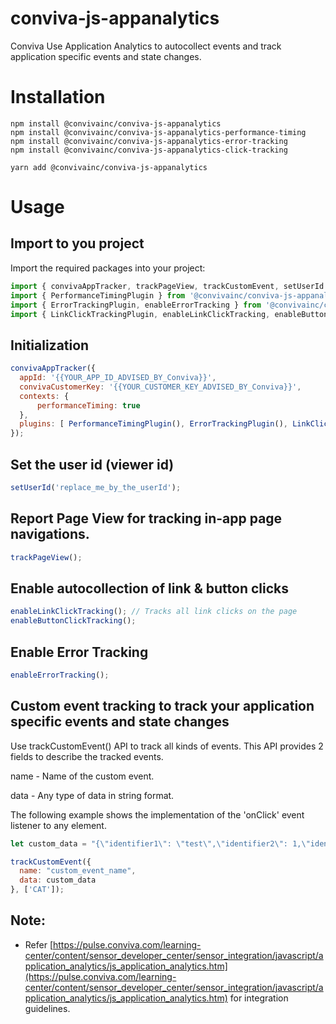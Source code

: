# conviva-js-appanalytics
Conviva Use Application Analytics to autocollect events and track application specific events and state changes.

# Installation

```
npm install @convivainc/conviva-js-appanalytics
npm install @convivainc/conviva-js-appanalytics-performance-timing
npm install @convivainc/conviva-js-appanalytics-error-tracking
npm install @convivainc/conviva-js-appanalytics-click-tracking
```

```
yarn add @convivainc/conviva-js-appanalytics
```
# Usage
## Import to you project
Import the required packages into your project:
```js
import { convivaAppTracker, trackPageView, trackCustomEvent, setUserId } from '@convivainc/conviva-js-appanalytics';
import { PerformanceTimingPlugin } from '@convivainc/conviva-js-appanalytics-performance-timing';
import { ErrorTrackingPlugin, enableErrorTracking } from '@convivainc/conviva-js-appanalytics-error-tracking';
import { LinkClickTrackingPlugin, enableLinkClickTracking, enableButtonClickTracking } from '@convivainc/conviva-js-appanalytics-click-tracking';

```

## Initialization

```js
convivaAppTracker({
  appId: '{{YOUR_APP_ID_ADVISED_BY_Conviva}}',
  convivaCustomerKey: '{{YOUR_CUSTOMER_KEY_ADVISED_BY_Conviva}}',
  contexts: {
      performanceTiming: true
  },
  plugins: [ PerformanceTimingPlugin(), ErrorTrackingPlugin(), LinkClickTrackingPlugin()]
});

```

## Set the user id (viewer id)
```js
setUserId('replace_me_by_the_userId');
```

## Report Page View for tracking in-app page navigations.
```js
trackPageView();
```

## Enable autocollection of link & button clicks
```js
enableLinkClickTracking(); // Tracks all link clicks on the page
enableButtonClickTracking();
```

## Enable Error Tracking
```js
enableErrorTracking();

```

## Custom event tracking to track your application specific events and state changes
Use trackCustomEvent() API to track all kinds of events. This API provides 2 fields to describe the tracked events.

name - Name of the custom event.

data - Any type of data in string format.

The following example shows the implementation of the 'onClick' event listener to any element.

```js
let custom_data = "{\"identifier1\": \"test\",\"identifier2\": 1,\"identifier3\":true}";

trackCustomEvent({
  name: "custom_event_name",
  data: custom_data
}, ['CAT']);
```

## Note:
* Refer [https://pulse.conviva.com/learning-center/content/sensor_developer_center/sensor_integration/javascript/application_analytics/js_application_analytics.htm](https://pulse.conviva.com/learning-center/content/sensor_developer_center/sensor_integration/javascript/application_analytics/js_application_analytics.htm) for integration guidelines.
